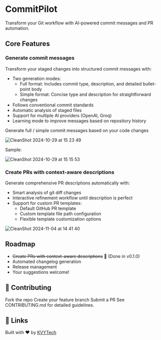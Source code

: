 # CommitPilot

Transform your Git workflow with AI-powered commit messages and PR automation.

## Core Features

### Generate commit messages

Transform your staged changes into structured commit messages with:

- Two generation modes:
  - Full format: Includes commit type, description, and detailed bullet-point body
  - Simple format: Concise type and description for straightforward changes
- Follows conventional commit standards
- Automatic analysis of staged files
- Support for multiple AI providers (OpenAI, Groq)
- Learning mode to improve messages based on repository history

Generate full / simple commit messages based on your code changes

![CleanShot 2024-10-29 at 15 23 49](https://github.com/user-attachments/assets/ee05eba1-6bef-494b-9d84-21115323507c)

Sample:

![CleanShot 2024-10-29 at 15 15 53](https://github.com/user-attachments/assets/0b3f84b2-df24-42c2-8d6e-902f6182721f)

### Create PRs with context-aware descriptions

Generate comprehensive PR descriptions automatically with:

- Smart analysis of git diff changes
- Interactive refinement workflow until description is perfect
- Support for custom PR templates:
  - Default GitHub PR template
  - Custom template file path configuration
  - Flexible template customization options

![CleanShot 2024-11-04 at 14 41 40](https://github.com/user-attachments/assets/5745d0fa-be21-4872-ba88-591546a1464b)

## Roadmap

- ~~Create PRs with context-aware descriptions~~ 🚀 (Done in v0.1.0)
- Automated changelog generation
- Release management
- Your suggestions welcome!

## 🤝 Contributing

Fork the repo
Create your feature branch
Submit a PR
See CONTRIBUTING.md for detailed guidelines.

## 🔗 Links

Built with ❤️ by [KVYTech](https://kvytechnology.com/)
